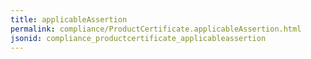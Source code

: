 ```yaml
---
title: applicableAssertion
permalink: compliance/ProductCertificate.applicableAssertion.html
jsonid: compliance_productcertificate_applicableassertion
---
```

